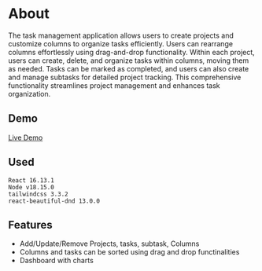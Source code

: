 # About
   The task management application allows users to create projects and customize columns to organize tasks efficiently. Users can rearrange columns effortlessly using drag-and-drop functionality. Within each project, users can create, delete, and organize tasks within columns, moving them as needed. Tasks can be marked as completed, and users can also create and manage subtasks for detailed project tracking. This comprehensive functionality streamlines project management and enhances task organization.

## Demo

<a href='https://stunning-mermaid-6e4b29.netlify.app'>Live Demo</a>

## Used
    React 16.13.1
    Node v18.15.0
    tailwindcss 3.3.2
    react-beautiful-dnd 13.0.0

## Features
- Add/Update/Remove Projects, tasks, subtask, Columns
- Columns and tasks can be sorted using drag and drop functinalities
- Dashboard with charts
